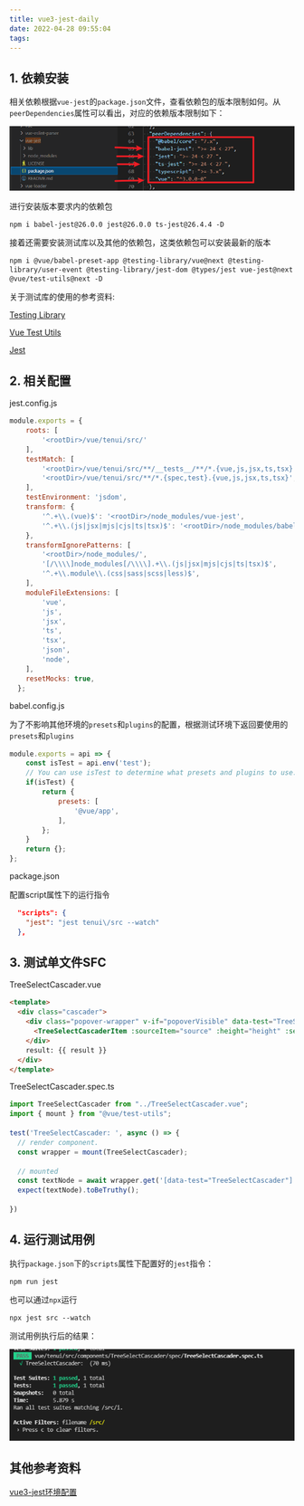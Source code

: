 ```yaml
---
title: vue3-jest-daily
date: 2022-04-28 09:55:04
tags:
---
```


## 1. 依赖安装

相关依赖根据`vue-jest`的`package.json`文件，查看依赖包的版本限制如何。从`peerDependencies`属性可以看出，对应的依赖版本限制如下：

![vue-jest-dependencies](vue3-jest-daily/vue-jest-dependencies.png)


进行安装版本要求内的依赖包
```git
npm i babel-jest@26.0.0 jest@26.0.0 ts-jest@26.4.4 -D
```

接着还需要安装测试库以及其他的依赖包，这类依赖包可以安装最新的版本
```git
npm i @vue/babel-preset-app @testing-library/vue@next @testing-library/user-event @testing-library/jest-dom @types/jest vue-jest@next @vue/test-utils@next -D
```
<!--more-->

关于测试库的使用的参考资料:

[Testing Library](https://testing-library.com/docs/ecosystem-jest-dom/)

[Vue Test Utils](https://test-utils.vuejs.org/guide/)

[Jest](https://jestjs.io/zh-Hans/docs/getting-started)


## 2. 相关配置

jest.config.js
```js
module.exports = {
	roots: [
		'<rootDir>/vue/tenui/src/'
	],
	testMatch: [
		'<rootDir>/vue/tenui/src/**/__tests__/**/*.{vue,js,jsx,ts,tsx}',
		'<rootDir>/vue/tenui/src/**/*.{spec,test}.{vue,js,jsx,ts,tsx}',
	],
	testEnvironment: 'jsdom',
	transform: {
		'^.+\\.(vue)$': '<rootDir>/node_modules/vue-jest',
		'^.+\\.(js|jsx|mjs|cjs|ts|tsx)$': '<rootDir>/node_modules/babel-jest',
	},
	transformIgnorePatterns: [
		'<rootDir>/node_modules/',
		'[/\\\\]node_modules[/\\\\].+\\.(js|jsx|mjs|cjs|ts|tsx)$',
		'^.+\\.module\\.(css|sass|scss|less)$',
	],
	moduleFileExtensions: [
		'vue',
		'js',
		'jsx',
		'ts',
		'tsx',
		'json',
		'node',
	],
	resetMocks: true,
  };
```

babel.config.js

为了不影响其他环境的`presets`和`plugins`的配置，根据测试环境下返回要使用的`presets`和`plugins`
```js
module.exports = api => {
	const isTest = api.env('test');
	// You can use isTest to determine what presets and plugins to use.
	if(isTest) {
		return {
			presets: [
				'@vue/app',
			],
		};
	}
	return {};
};
```

package.json

配置script属性下的运行指令
```json
  "scripts": {
    "jest": "jest tenui\/src --watch"
  },
```


## 3. 测试单文件SFC

TreeSelectCascader.vue

```html
<template>
  <div class="cascader">
    <div class="popover-wrapper" v-if="popoverVisible" data-test="TreeSelectCascader">
      <TreeSelectCascaderItem :sourceItem="source" :height="height" :selected="selected" @update:selected="onUpdateSelected" />
    </div>
    result: {{ result }}
  </div>
</template>
```

TreeSelectCascader.spec.ts

```ts
import TreeSelectCascader from "../TreeSelectCascader.vue";
import { mount } from "@vue/test-utils";

test('TreeSelectCascader: ', async () => {
  // render component.
  const wrapper = mount(TreeSelectCascader);

  // mounted
  const textNode = await wrapper.get('[data-test="TreeSelectCascader"]');
  expect(textNode).toBeTruthy();

})
```


## 4. 运行测试用例

执行`package.json`下的`scripts`属性下配置好的`jest`指令：

```git
npm run jest
```

也可以通过`npx`运行
```git
npx jest src --watch
```
测试用例执行后的结果：

![test-unit-1](vue3-jest-daily/test-unit-1.png)



## 其他参考资料
[vue3-jest环境配置](https://zhuanlan.zhihu.com/p/377566681)